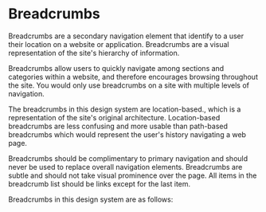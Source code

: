 # Breadcrumbs

Breadcrumbs are a secondary navigation element that identify to a user their location on a website or application. Breadcrumbs are a visual representation of the site's hierarchy of information. 

Breadcrumbs allow users to quickly navigate among sections and categories within a website, and therefore encourages browsing throughout the site.  You would only use breadcrumbs on a site with multiple levels of navigation. 

The breadcrumbs in this design system are location-based., which is a representation of the site's original architecture. Location-based breadcrumbs are less confusing and more usable than path-based breadcrumbs which would represent the user's history navigating a web page. 

Breadcrumbs should be complimentary to primary navigation and should never be used to replace overall navigation elements. Breadcrumbs are subtle and should not take visual prominence over the page. All items in the breadcrumb list should be links except for the last item. 

Breadcrumbs in this design system are as follows:









